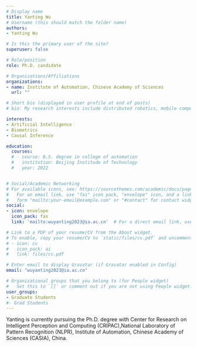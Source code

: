 ```yaml
---
# Display name
title: Yanting Wu
# Username (this should match the folder name)
authors:
- Yanting Wu

# Is this the primary user of the site?
superuser: false

# Role/position
role: Ph.D. candidate

# Organizations/Affiliations
organizations:
- name: Institute of Automation, Chinese Academy of Sciences
  url: ""

# Short bio (displayed in user profile at end of posts)
# bio: My research interests include distributed robotics, mobile computing and programmable matter.

interests:
- Artificial Intelligence
- Biometrics
- Causal Inference

education:
  courses:
  # - course: B.S. degree in college of automation
  #   institution: Beijing Institude of Technology
  #   year: 2022


# Social/Academic Networking
# For available icons, see: https://sourcethemes.com/academic/docs/page-builder/#icons
#   For an email link, use "fas" icon pack, "envelope" icon, and a link in the
#   form "mailto:your-email@example.com" or "#contact" for contact widget.
social:
- icon: envelope
  icon_pack: fas
  link: 'mailto:wuyanting2023@ia.ac.cn'  # For a direct email link, use "mailto:test@example.org".

# Link to a PDF of your resume/CV from the About widget.
# To enable, copy your resume/CV to `static/files/cv.pdf` and uncomment the lines below.
# - icon: cv
#   icon_pack: ai
#   link: files/cv.pdf

# Enter email to display Gravatar (if Gravatar enabled in Config)
email: "wuyanting2023@ia.ac.cn"

# Organizational groups that you belong to (for People widget)
#   Set this to `[]` or comment out if you are not using People widget.
user_groups:
- Graduate Students
#- Grad Students
---
```

Yanting is currently pursuing the Ph.D. degree with Center for Research on Intelligent Perception and Computing (CRIPAC),National Laboratory of Pattern Recognition (NLPR), Institute of Automation, Chinese Academy of Sciences (CASIA), China.